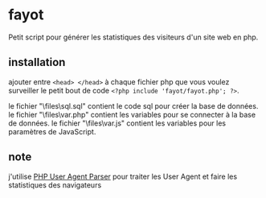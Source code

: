 # fayot
Petit script pour générer les statistiques des visiteurs d'un site web en php.

## installation
ajouter entre ```<head> </head>``` à chaque fichier php que vous voulez surveiller le petit bout de code ```<?php include 'fayot/fayot.php'; ?>```.

le fichier "\files\sql.sql" contient le code sql pour créer la base de données.
le fichier "\files\var.php" contient les variables pour se connecter à la base de données.
le fichier "\files\var.js" contient les variables pour les paramètres de JavaScript.

## note
j'utilise [PHP User Agent Parser](https://github.com/donatj/PhpUserAgent)
pour traiter les User Agent et faire les statistiques des navigateurs
##